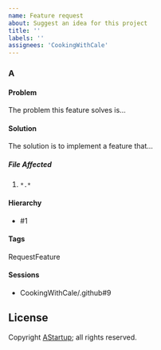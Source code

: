 ```yaml
---
name: Feature request
about: Suggest an idea for this project
title: ''
labels: ''
assignees: 'CookingWithCale'
---
```

### A

#### Problem

The problem this feature solves is...

#### Solution

The solution is to implement a feature that...

##### File Affected

1. `*.*`

#### Hierarchy

* #1

#### Tags

RequestFeature

#### Sessions

* CookingWithCale/.github#9

## License

Copyright [AStartup](https://astartup.net); all rights reserved.
